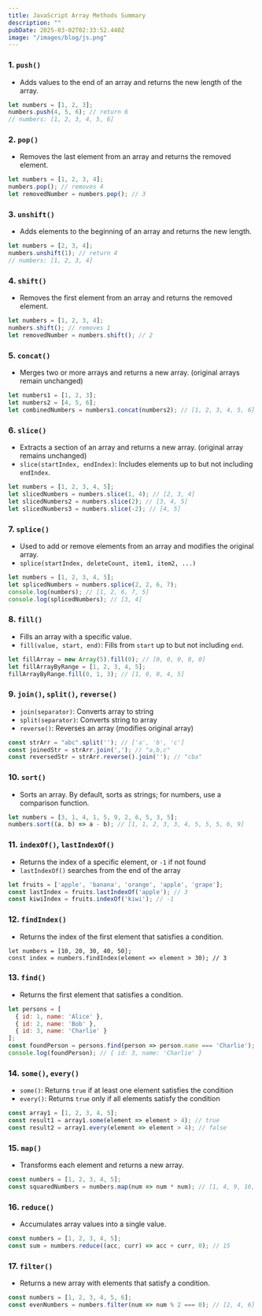 ```yaml
---
title: JavaScript Array Methods Summary
description: ""
pubDate: 2025-03-02T02:33:52.440Z
image: "/images/blog/js.png"
---
```


### 1\. `push()`
- Adds values to the end of an array and returns the new length of the array.
```js
let numbers = [1, 2, 3];
numbers.push(4, 5, 6); // return 6
// numbers: [1, 2, 3, 4, 5, 6]
```

### 2\. `pop()`
- Removes the last element from an array and returns the removed element.
```js
let numbers = [1, 2, 3, 4];
numbers.pop(); // removes 4
let removedNumber = numbers.pop(); // 3
```

### 3\. `unshift()`
- Adds elements to the beginning of an array and returns the new length.
```js
let numbers = [2, 3, 4];
numbers.unshift(1); // return 4
// numbers: [1, 2, 3, 4]
```

### 4\. `shift()`
- Removes the first element from an array and returns the removed element.
```js
let numbers = [1, 2, 3, 4];
numbers.shift(); // removes 1
let removedNumber = numbers.shift(); // 2
```

### 5\. `concat()`
- Merges two or more arrays and returns a new array. (original arrays remain unchanged)
```js
let numbers1 = [1, 2, 3];
let numbers2 = [4, 5, 6];
let combinedNumbers = numbers1.concat(numbers2); // [1, 2, 3, 4, 5, 6]
```

### 6\. `slice()`
- Extracts a section of an array and returns a new array. (original array remains unchanged)
- `slice(startIndex, endIndex)`: Includes elements up to but not including `endIndex`.
```js
let numbers = [1, 2, 3, 4, 5];
let slicedNumbers = numbers.slice(1, 4); // [2, 3, 4]
let slicedNumbers2 = numbers.slice(2); // [3, 4, 5]
let slicedNumbers3 = numbers.slice(-2); // [4, 5]
```

### 7\. `splice()`
- Used to add or remove elements from an array and modifies the original array.
- `splice(startIndex, deleteCount, item1, item2, ...)`
```js
let numbers = [1, 2, 3, 4, 5];
let splicedNumbers = numbers.splice(2, 2, 6, 7);
console.log(numbers); // [1, 2, 6, 7, 5]
console.log(splicedNumbers); // [3, 4]
```

### 8\. `fill()`
- Fills an array with a specific value.
- `fill(value, start, end)`: Fills from `start` up to but not including `end`.
```js
let fillArray = new Array(5).fill(0); // [0, 0, 0, 0, 0]
let fillArrayByRange = [1, 2, 3, 4, 5];
fillArrayByRange.fill(0, 1, 3); // [1, 0, 0, 4, 5]
```

### 9\. `join()`, `split()`, `reverse()`
- `join(separator)`: Converts array to string
- `split(separator)`: Converts string to array
- `reverse()`: Reverses an array (modifies original array)
```js
const strArr = "abc".split(''); // ['a', 'b', 'c']
const joinedStr = strArr.join(','); // "a,b,c"
const reversedStr = strArr.reverse().join(''); // "cba"
```

### 10\. `sort()`
- Sorts an array. By default, sorts as strings; for numbers, use a comparison function.
```js
let numbers = [3, 1, 4, 1, 5, 9, 2, 6, 5, 3, 5];
numbers.sort((a, b) => a - b); // [1, 1, 2, 3, 3, 4, 5, 5, 5, 6, 9]
```

### 11\. `indexOf()`, `lastIndexOf()`
- Returns the index of a specific element, or `-1` if not found
- `lastIndexOf()` searches from the end of the array
```js
let fruits = ['apple', 'banana', 'orange', 'apple', 'grape'];
const lastIndex = fruits.lastIndexOf('apple'); // 3
const kiwiIndex = fruits.indexOf('kiwi'); // -1
```

### 12\. `findIndex()`
- Returns the index of the first element that satisfies a condition.
```
let numbers = [10, 20, 30, 40, 50];
const index = numbers.findIndex(element => element > 30); // 3
```

### 13\. `find()`
- Returns the first element that satisfies a condition.
```js
let persons = [
  { id: 1, name: 'Alice' },
  { id: 2, name: 'Bob' },
  { id: 3, name: 'Charlie' }
];
const foundPerson = persons.find(person => person.name === 'Charlie');
console.log(foundPerson); // { id: 3, name: 'Charlie' }
```

### 14\. `some()`, `every()`
- `some()`: Returns `true` if at least one element satisfies the condition
- `every()`: Returns `true` only if all elements satisfy the condition
```js
const array1 = [1, 2, 3, 4, 5];
const result1 = array1.some(element => element > 4); // true
const result2 = array1.every(element => element > 4); // false
```

### 15\. `map()`
- Transforms each element and returns a new array.
```js
const numbers = [1, 2, 3, 4, 5];
const squaredNumbers = numbers.map(num => num * num); // [1, 4, 9, 16, 25]
```

### 16\. `reduce()`
- Accumulates array values into a single value.
```js
const numbers = [1, 2, 3, 4, 5];
const sum = numbers.reduce((acc, curr) => acc + curr, 0); // 15
```

### 17\. `filter()`
- Returns a new array with elements that satisfy a condition.
```js
const numbers = [1, 2, 3, 4, 5, 6];
const evenNumbers = numbers.filter(num => num % 2 === 0); // [2, 4, 6]
```